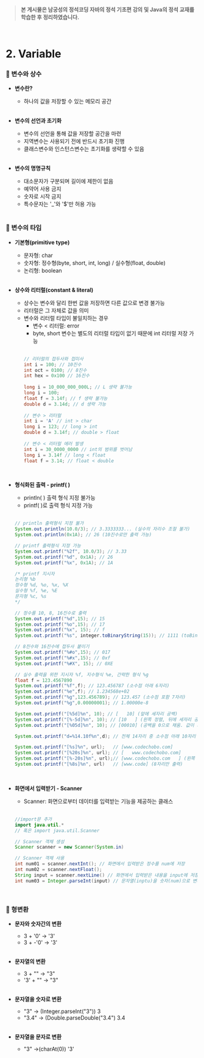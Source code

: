 >**본 게시물은 남궁성의 정석코딩 자바의 정석 기초편 강의 및 Java의 정석 교재를 학습한 후 정리하였습니다.**

</br>

# 2. Variable
### 📌 변수와 상수

* **변수란?**

  * 하나의 값을 저장할 수 있는 메모리 공간
  <br/><br/>

* **변수의 선언과 초기화**

  * 변수의 선언을 통해 값을 저장할 공간을 마련
  * 지역변수는 사용되기 전에 반드시 초기화 진행
  * 클래스변수와 인스턴스변수는 초기화를 생략할 수 있음
  <br/><br/>

* **변수의 명명규칙**

  * 대소문자가 구분되며 길이에 제한이 없음
  * 예약어 사용 금지
  * 숫자로 시작 금지
  * 특수문자는 '_'와 '$'만 허용 가능
  <br/><br/>

###  📌 변수의 타입
* **기본형(primitive type)**

  * 문자형: char
  * 숫자형: 정수형(byte, short, int, long) / 실수형(float, double)
  * 논리형: boolean
  <br/><br/>

* **상수와 리터럴(constant & literal)**
  * 상수는 변수와 달리 한번 값을 저장하면 다른 값으로 변경 불가능
  * 리터럴은 그 자체로 값을 의미
  * 변수와 리터럴 타입이 불일치하는 경우 
    * 변수 < 리터럴: error
    * byte, short 변수는 별도의 리터럴 타입이 없기 때문에 int 리터럴 저장 가능
    <br/><br/>
    ```java
    // 리터럴의 접두사와 접미사
    int i = 100; // 10진수
    int oct = 0100; // 8진수
    int hex = 0x100 // 16진수
 
    long i = 10_000_000_000L; // L 생략 불가능
    long i = 100; 
    float f = 3.14f; // f 생략 불가능
    double d = 3.14d; // d 생략 가능
 
    // 변수 > 리터럴 
    int i = 'A' // int > char
    long i = 123; // long > int
    double d = 3.14f; // double > float
 
    // 변수 < 리터럴 에러 발생
    int i = 30_0000_0000 // int의 범위를 벗어남
    long i = 3.14f // long < float
    float f = 3.14; // float < double 
     ```
    <br/>

* **형식화된 출력 - printf( )**
  
  * println( ) 출력 형식 지정 불가능
  * printf( )로 출력 형식 지정 가능
  <br/><br/>
  ```java
  // println 출력형식 지정 불가
  System.out.println(10.0/3); // 3.3333333... (실수의 자리수 조절 불가)
  System.out.println(0x1A); // 26 (10진수로만 출력 가능)
  
  // printf 출력형식 지정 가능
  System.out.printf("%2f", 10.0/3); // 3.33
  System.out.printf("%d", 0x1A); // 26
  System.out.printf("%x", 0x1A); // 1A
  
  /* printf 지시자
  논리형 %b
  정수형 %d, %o, %x, %X
  실수형 %f, %e, %E
  문자형 %c, %s
  */
  
  // 정수를 10, 8, 16진수로 출력
  System.out.printf("%d",15); // 15
  System.out.printf("%o",15); // 17
  System.out.printf("%x", 15); // f
  System.out.printf("%s", integer.toBinaryString(15)); // 1111 (toBinaryString 정수>2진수 변환 메소드)
  
  // 8진수와 16진수에 접두사 붙이기
  System.out.printf("%#o",15); // 017
  System.out.printf("%#x",15); // 0xf
  System.out.printf("%#X", 15); // 0XE
  
  // 실수 출력을 위한 지시자 %f, 지수형식 %e, 간략한 형식 %g
  float f = 123.4567890
  System.out.printf("%f",f); // 123.456787 (소수점 아래 6자리)
  System.out.printf("%e",f); // 1.234568e+02
  System.out.printf("%g",123.456789); // 123.457 (소수점 포함 7자리)
  System.out.printf("%g",0.00000001); // 1.00000e-8
  
  System.out.printf("[%5d]%n", 10); // [   10] (앞에 세자리 공백)
  System.out.printf("[%-5d]%n", 10); // [10   ] (왼쪽 정렬, 뒤에 세자리 공백)
  System.out.printf("[%05d]%n", 10); // [00010] (공백을 0으로 채움. 값이 지정한 자리수보다 큰 경우 짤리지 않고 모두 출력)
  
  System.out.printf("d=%14.10f%n",d); // 전체 14자리 중 소수점 아래 10자리
  
  System.out.printf("[%s]%n", url);   // [www.codechobo.com]
  System.out.printf("[%20s]%n", url); // [   www.codechobo.com]
  System.out.printf("[%-20s]%n", url);// [www.codechobo.com   ] (왼쪽 정렬)
  System.out.printf("[%8s]%n", url)   // [www.code] (8자리만 출력)
  ```
  <br/>

* **화면에서 입력받기 - Scanner**
  * Scanner: 화면으로부터 데이터를 입력받는 기능을 제공하는 클래스
  <br/><br/>
  ```java
  //import문 추가
  import java.util.* 
  // 혹은 import java.util.Scanner
  
  // Scanner 객체 생성
  Scanner scanner = new Scanner(System.in)
  
  // Scanner 객체 사용
  int num01 = scanner.nextInt(); // 화면에서 입력받은 정수를 num에 저장
  int num02 = scanner.nextFloat();
  String input = scanner.nextLine() // 화면에서 입력받은 내용을 input에 저장
  int num03 = Integer.parseInt(input) // 문자열(inptu)을 숫자(num)으로 변환
  ```
  <br/>
 
### 📌 형변환

* **문자와 숫자간의 변환**
  * 3 + '0' → '3'
  * 3 + -'0' → '3' 
  <br/><br/>

* **문자열의 변환**
  * 3 + "" → "3"
  * '3' + "" → "3"
  <br/><br/>

* **문자열을 숫자로 변환**
  * "3" → (Integer.parseInt("3")) 3 
  * "3.4" → (Double.parseDouble("3.4") 3.4
  <br/><br/>
  
* **문자열을 문자로 변환**
  * "3" →(charAt(0)) '3' 
